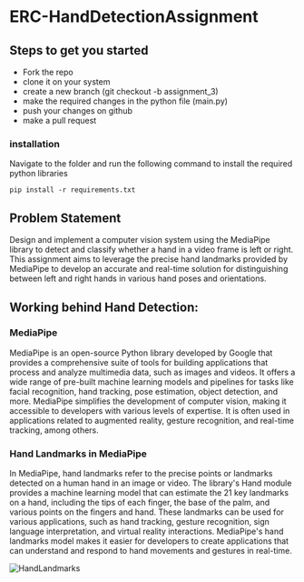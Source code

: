 # ERC-HandDetectionAssignment

## Steps to get you started

- Fork the repo
- clone it on your system
- create a new branch (git checkout -b assignment_3)
- make the required changes in the python file (main.py)
- push your changes on github
- make a pull request

### installation 

Navigate to the folder and run the following command to install the required python libraries


    pip install -r requirements.txt


## Problem Statement

Design and implement a computer vision system using the MediaPipe library to detect and classify whether a hand in a video frame is left or right. This assignment aims to leverage the precise hand landmarks provided by MediaPipe to develop an accurate and real-time solution for distinguishing between left and right hands in various hand poses and orientations. 


## Working behind Hand Detection:

### MediaPipe
MediaPipe is an open-source Python library developed by Google that provides a comprehensive suite of tools for building applications that process and analyze multimedia data, such as images and videos. It offers a wide range of pre-built machine learning models and pipelines for tasks like facial recognition, hand tracking, pose estimation, object detection, and more. MediaPipe simplifies the development of computer vision, making it accessible to developers with various levels of expertise. It is often used in applications related to augmented reality, gesture recognition, and real-time tracking, among others.

### Hand Landmarks in MediaPipe
In MediaPipe, hand landmarks refer to the precise points or landmarks detected on a human hand in an image or video. The library's Hand module provides a machine learning model that can estimate the 21 key landmarks on a hand, including the tips of each finger, the base of the palm, and various points on the fingers and hand. These landmarks can be used for various applications, such as hand tracking, gesture recognition, sign language interpretation, and virtual reality interactions. MediaPipe's hand landmarks model makes it easier for developers to create applications that can understand and respond to hand movements and gestures in real-time.

![HandLandmarks](https://github.com/ajinkya110001/ERC-HandDetectionAssignment/assets/120250764/d4983587-f698-4bfd-aa43-216229697fa4)

